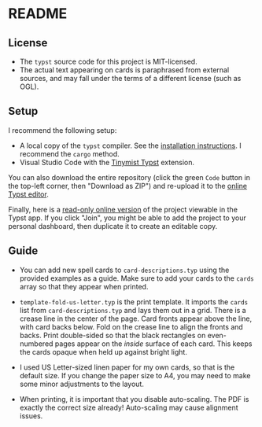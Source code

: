 # README

## License

* The `typst` source code for this project is MIT-licensed.
* The actual text appearing on cards is paraphrased from external sources, and may fall under the terms of a different license (such as OGL).

## Setup

I recommend the following setup:

* A local copy of the `typst` compiler.  See the [installation instructions](https://github.com/typst/typst?tab=readme-ov-file#installation).  I recommend the `cargo` method.
* Visual Studio Code with the [Tinymist Typst](https://marketplace.visualstudio.com/items?itemName=myriad-dreamin.tinymist) extension.

You can also download the entire repository (click the green `Code` button in the top-left corner, then "Download as ZIP") and re-upload it to the [online Typst editor](https://typst.app/).

Finally, here is a [read-only online version](https://typst.app/project/rvu9RMsq2ZASBYJ3UHW3j4) of the project viewable in the Typst app.  If you click "Join", you might be able to add the project to your personal dashboard, then duplicate it to create an editable copy.

## Guide

* You can add new spell cards to `card-descriptions.typ` using the provided examples as a guide.  Make sure to add your cards to the `cards` array so that they appear when printed. 

* `template-fold-us-letter.typ` is the print template.  It imports the `cards` list from `card-descriptions.typ` and lays them out in a grid.  There is a crease line in the center of the page.  Card fronts appear above the line, with card backs below.  Fold on the crease line to align the fronts and backs.  Print double-sided so that the black rectangles on even-numbered pages appear on the _inside_ surface of each card.  This keeps the cards opaque when held up against bright light.

* I used US Letter-sized linen paper for my own cards, so that is the default size.  If you change the paper size to A4, you may need to make some minor adjustments to the layout. 

* When printing, it is important that you disable auto-scaling.  The PDF is exactly the correct size already!  Auto-scaling may cause alignment issues.